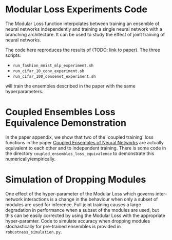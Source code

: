 # Modular Loss Experiments Code

The Modular Loss function interpolates between training an ensemble of neural networks
independently and training a single neural network with a branching architecture.
It can be used to study the effect of joint training of neural networks.

The code here reproduces the results of (TODO: link to paper). The three scripts:

- ``run_fashion_mnist_mlp_experiment.sh``
- ``run_cifar_10_conv_experiment.sh``
- ``run_cifar_100_densenet_experiment.sh``

will train the ensembles described in the paper with the same hyperparameters.


# Coupled Ensembles Loss Equivalence Demonstration

In the paper appendix, we show that two of the `coupled training' loss functions in the paper [Coupled Ensembles of Neural Networks](https://arxiv.org/abs/1709.06053) are actually equivalent to each other and to independent training. There is some code in the directory ``coupled_ensembles_loss_equivalence`` to demonstrate this numerically/empirically.

# Simulation of Dropping Modules

One effect of the hyper-parameter of the Modular Loss which governs
inter-network interactions is a change in the behaviour when only a subset of
modules are used for inference. Full joint training causes a large degradation
in performance when a subset of the modules are used, but this can be easily
corrected by using the Modular Loss with the appropriate hyper-paramter. Code to
simulate accuracy when dropping modules stochastically for pre-trained ensembles
is provided in `robustness_simulation.py`.
